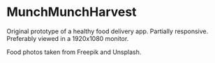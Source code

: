 # MunchMunchHarvest
Original prototype of a healthy food delivery app. Partially responsive. Preferably viewed in a 1920x1080 monitor.

Food photos taken from Freepik and Unsplash.
